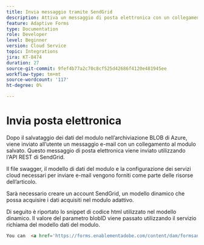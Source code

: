 ```yaml
---
title: Invia messaggio tramite SendGrid
description: Attiva un messaggio di posta elettronica con un collegamento al modulo salvato
feature: Adaptive Forms
type: Documentation
role: Developer
level: Beginner
version: Cloud Service
topic: Integrations
jira: KT-8474
duration: 27
source-git-commit: 9fef4b77a2c70c8cf525d42686f4120e481945ee
workflow-type: tm+mt
source-wordcount: '117'
ht-degree: 0%

---
```


# Invia posta elettronica

Dopo il salvataggio dei dati del modulo nell’archiviazione BLOB di Azure, viene inviato all’utente un messaggio e-mail con un collegamento al modulo salvato. Questo messaggio di posta elettronica viene inviato utilizzando l&#39;API REST di SendGrid.

Il file swagger, il modello di dati del modulo e la configurazione dei servizi cloud necessari per inviare e-mail vengono forniti come parte delle risorse dell’articolo.

Sarà necessario creare un account SendGrid, un modello dinamico che possa acquisire i dati acquisiti nel modulo adattivo.


Di seguito è riportato lo snippet di codice html utilizzato nel modello dinamico. Il valore del parametro blobID viene passato utilizzando il servizio richiama del modello dati del modulo.

```html
You can  <a href='https://forms.enablementadobe.com/content/dam/formsanddocuments/azureportalstorage/creditcardapplication/jcr:content?wcmmode=disabled&ampguid={{blobID}}'>access your application here</a> and complete it.
```


